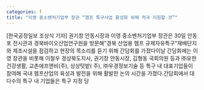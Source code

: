 ```yaml
---
categories: f
title: "이영 중소벤처기업부 장관 “헴프 특구사업 활성화 위해 적극 지원할 것”"
---
```

[한국공정일보 조상식 기자] 권기창 안동시장과 이영 중소벤처기업부 장관은 30일 안동포 전시관과 경북바이오산업연구원을 방문해"경북 산업용 헴프 규제자유특구"재배단지와 제조시설을 점검하고 현장의 목소리를 듣기 위해 간담회를 가졌다이날 간담회에는 이영 장관을 비롯해 이철우 경상북도지사, 권기창 안동시장, 김형동 국회의원 등과 ㈜유한건강생활, 교촌에프앤비(주), 상상텃밭( 주), ㈜우경정보기술 등 특구 내 대표기업들이 참여해 국내 헴프산업의 육성과 발전을 위해 활발한 논의 시간을 가졌다.간담회에서 대다수의 특구 내 기업들은 특구 지정 당